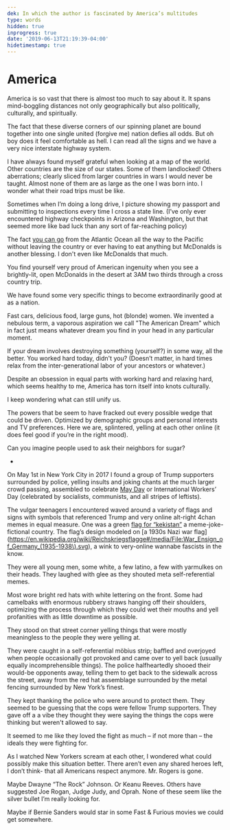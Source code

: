 ```yaml
---
dek: In which the author is fascinated by America’s multitudes
type: words
hidden: true
inprogress: true
date: '2019-06-13T21:19:39-04:00'
hidetimestamp: true
---
```


# America

America is so vast that there is almost too much to say about it. It spans mind-boggling distances not only geographically but also politically, culturally, and spiritually. 

The fact that these diverse corners of our spinning planet are bound together into one single united (forgive me) nation defies all odds. But oh boy does it feel comfortable as hell. I can read all the signs and we have a very nice interstate highway system.

I have always found myself grateful when looking at a map of the world. Other countries are the size of our states. Some of them landlocked! Others aberrations; clearly sliced from larger countries in wars I would never be taught. Almost none of them are as large as the one I was born into. I wonder what their road trips must be like. 

Sometimes when I’m doing a long drive, I picture showing my passport and submitting to inspections every time I cross a state line. (I’ve only ever encountered highway checkpoints in Arizona and Washington, but that seemed more like bad luck than any sort of far-reaching policy) 

The fact [you can go](https://en.wikipedia.org/wiki/Interstate_80) from the Atlantic Ocean all the way to the Pacific without leaving the country or ever having to eat anything but McDonalds is another blessing. I don't even like McDonalds that much. 

You find yourself very proud of American ingenuity when you see a brightly-lit, open McDonalds in the desert at 3AM two thirds through a cross country trip. 

We have found some very specific things to become extraordinarily good at as a nation.

Fast cars, delicious food, large guns, hot (blonde) women. We invented a nebulous term, a vaporous aspiration we call "The American Dream" which in fact just means whatever dream you find in your head in any particular moment. 

If your dream involves destroying something (yourself?) in some way, all the better. You worked hard today, didn't you? (Doesn’t matter, in hard times relax from the inter-generational labor of your ancestors or whatever.)

Despite an obsession in equal parts with working hard and relaxing hard, which seems healthy to me, America has torn itself into knots culturally. 

I keep wondering what can still unify us. 

The powers that be seem to have fracked out every possible wedge that could be driven. Optimized by demographic groups and personal interests and TV preferences. Here we are, splintered, yelling at each other online (it does feel good if you’re in the right mood).

Can you imagine people used to ask their neighbors for sugar?

-

On May 1st in New York City in 2017 I found a group of Trump supporters surrounded by police, yelling insults and joking chants at the much larger crowd passing, assembled to celebrate [May Day](https://en.wikipedia.org/wiki/International_Workers%27_Day) or International Workers’ Day (celebrated by socialists, communists, and all stripes of leftists). 

The vulgar teenagers I encountered waved around a variety of flags and signs with symbols that referenced Trump and very online alt-right 4chan memes in equal measure. One was a green [flag for “kekistan”](https://www.bustle.com/p/what-is-the-kekistan-flag-heres-whats-behind-that-obscure-alt-lite-banner-2367689) a meme-joke-fictional country. The flag’s design modeled on [a 1930s Nazi war flag](https://en.wikipedia.org/wiki/Reichskriegsflagge#/media/File:War_Ensign_of_Germany_(1935-1938\).svg), a wink to very-online wannabe fascists in the know. 

They were all young men, some white, a few latino, a few with yarmulkes on their heads. They laughed with glee as they shouted meta self-referential memes. 

Most wore bright red hats with white lettering on the front. Some had camelbaks with enormous rubbery straws hanging off their shoulders, optimizing the process through which they could wet their mouths and yell profanities with as little downtime as possible.

They stood on that street corner yelling things that were mostly meaningless to the people they were yelling at. 

They were caught in a self-referential möbius strip; baffled and overjoyed when people occasionally got provoked and came over to yell back (usually equally incomprehensible things). The police halfheartedly shooed their would-be opponents away, telling them to get back to the sidewalk across the street, away from the red hat assemblage surrounded by the metal fencing surrounded by New York’s finest.

They kept thanking the police who were around to protect them. They seemed to be guessing that the cops were fellow Trump supporters. They gave off a a vibe they thought they were saying the things the cops were thinking but weren't allowed to say. 

It seemed to me like they loved the fight as much – if not more than – the ideals they were fighting for. 

As I watched New Yorkers scream at each other, I wondered what could possibly make this situation better. There aren’t even any shared heroes left, I don’t think- that all Americans respect anymore. Mr. Rogers is gone. 

Maybe Dwayne “The Rock” Johnson. Or Keanu Reeves. Others have suggested Joe Rogan, Judge Judy, and Oprah. None of these seem like the silver bullet I’m really looking for. 

Maybe if Bernie Sanders would star in some Fast & Furious movies we could get somewhere. 

